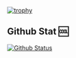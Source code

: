 [![trophy](https://github-profile-trophy.vercel.app/?username=gamekittituh)](https://github.com/ryo-ma/github-profile-trophy)

## Github Stat 🆒
[![Github Status](https://github-readme-stats.vercel.app/api?username=gamekittituh&count_private=true&theme=synthwave&show_icons=true)](https://github.com/gamekittituh)

